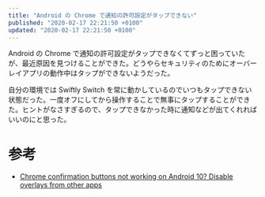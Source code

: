 ```yaml
---
title: "Android の Chrome で通知の許可設定がタップできない"
published: "2020-02-17 22:21:50 +0100"
updated: "2020-02-17 22:21:50 +0100"
---
```


Android の Chrome で通知の許可設定がタップできなくてずっと困っていたが、最近原因を見つけることができた。どうやらセキュリティのためにオーバーレイアプリの動作中はタップができないようだった。

自分の環境では Swiftly Switch を常に動かしているのでいつもタップできない状態だった。一度オフにしてから操作することで無事にタップすることができた。ヒントがなさすぎるので、タップできなかった時に通知などが出てくれればいいのにと思った。

# 参考

- [Chrome confirmation buttons not working on Android 10? Disable overlays from other apps](https://www.androidpolice.com/2019/11/01/psa-chrome-confirmation-buttons-on-android-10-overlay/)

